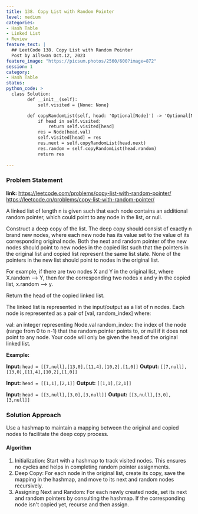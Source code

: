 ```yaml
---
title: 138. Copy List with Random Pointer
level: medium
categories:
- Hash Table
- Linked List
- Review
feature_text: |
  ## LeetCode 138. Copy List with Random Pointer
  Post by ailswan Oct.12, 2023
feature_image: "https://picsum.photos/2560/600?image=872"
session: 1
category:
- Hash Table
status: 
python_code: >
  class Solution:
        def __init__(self):
            self.visited = {None: None}

        def copyRandomList(self, head: 'Optional[Node]') -> 'Optional[Node]':
            if head in self.visited:
                return self.visited[head]
            res = Node(head.val)
            self.visited[head] = res
            res.next = self.copyRandomList(head.next)
            res.random = self.copyRandomList(head.random)
            return res
   
---
```


### Problem Statement
**link:**
https://leetcode.com/problems/copy-list-with-random-pointer/
https://leetcode.cn/problems/copy-list-with-random-pointer/
 
A linked list of length n is given such that each node contains an additional random pointer, which could point to any node in the list, or null.

Construct a deep copy of the list. The deep copy should consist of exactly n brand new nodes, where each new node has its value set to the value of its corresponding original node. Both the next and random pointer of the new nodes should point to new nodes in the copied list such that the pointers in the original list and copied list represent the same list state. None of the pointers in the new list should point to nodes in the original list.

For example, if there are two nodes X and Y in the original list, where X.random --> Y, then for the corresponding two nodes x and y in the copied list, x.random --> y.

Return the head of the copied linked list.

The linked list is represented in the input/output as a list of n nodes. Each node is represented as a pair of [val, random_index] where:

val: an integer representing Node.val
random_index: the index of the node (range from 0 to n-1) that the random pointer points to, or null if it does not point to any node.
Your code will only be given the head of the original linked list.


**Example:**

**Input:** `head = [[7,null],[13,0],[11,4],[10,2],[1,0]]`
**Output:** `[[7,null],[13,0],[11,4],[10,2],[1,0]]`
 
**Input:** `head = [[1,1],[2,1]]`
**Output:** `[[1,1],[2,1]]`

**Input:** `head = [[3,null],[3,0],[3,null]]`
**Output:** `[[3,null],[3,0],[3,null]]`
 

### Solution Approach
Use a hashmap to maintain a mapping between the original and copied nodes to facilitate the deep copy process.

#### Algorithm
1. Initialization: Start with a hashmap to track visited nodes. This ensures no cycles and helps in completing random pointer assignments.
2. Deep Copy: For each node in the original list, create its copy, save the mapping in the hashmap, and move to its next and random nodes recursively.
3. Assigning Next and Random: For each newly created node, set its next and random pointers by consulting the hashmap. If the corresponding node isn't copied yet, recurse and then assign.